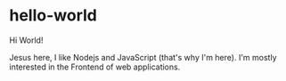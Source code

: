 # hello-world

Hi World!

Jesus here, I like Nodejs and JavaScript (that's why I'm here).
I'm mostly interested in the Frontend of web applications.
